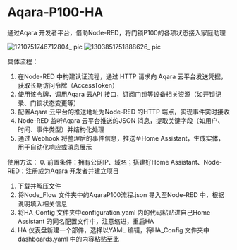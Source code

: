 # Aqara-P100-HA
通过Aqara 开发者平台，借助Node-RED，将门锁P100的各项状态接入家庭助理

![1210751746712804_ pic](https://github.com/user-attachments/assets/525a7f52-7ef3-4c04-8f09-641efdcba3cf)
![1303851751888626_ pic](https://github.com/user-attachments/assets/8514579b-edfd-4c01-91f7-cd565f8344f8)

具体流程：
  1. 在Node-RED 中构建认证流程，通过 HTTP 请求向 Aqara 云平台发送凭据，获取长期访问令牌（AccessToken）
  2. 使用该令牌，调用Aqara 云API 接口，订阅门锁等设备相关资源（如开锁记录、门锁状态变更等）
  3. 配置Aqara 云平台的推送地址为Node-RED 的HTTP 端点，实现事件实时接收
  4. Node-RED 监听Aqara 云平台推送的JSON 消息，提取关键字段（如用户、时间、事件类型）并结构化处理
  5. 通过 Webhook 将整理后的事件信息，推送至Home Assistant，生成实体，用于自动化响应或消息展示

使用方法：
  0. 前置条件：拥有公网IP、域名；搭建好Home Assistant、Node-RED；注册成为Aqara 开发者并建立项目
  1. 下载并解压文件
  2. 将Node_Flow 文件夹中的AqaraP100流程.json 导入至Node-RED 中，根据说明填入相关信息
  3. 将HA_Config 文件夹中configuration.yaml 内的代码粘贴进自己Home Assistant 的同名配置文件中，注意缩进，重启HA
  4. HA 仪表盘新建一个部件，选择以YAML 编辑，将HA_Config 文件夹中dashboards.yaml 中的内容粘贴至此
